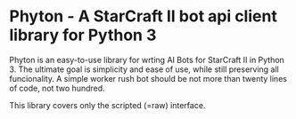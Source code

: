 # Phyton - A StarCraft II bot api client library for Python 3

Phyton is an easy-to-use library for wrting AI Bots for StarCraft II in Python 3. The ultimate goal is simplicity and ease of use, while still preserving all funcionality. A simple worker rush bot should be not more than twenty lines of code, not two hundred.

This library covers only the scripted (=raw) interface.
